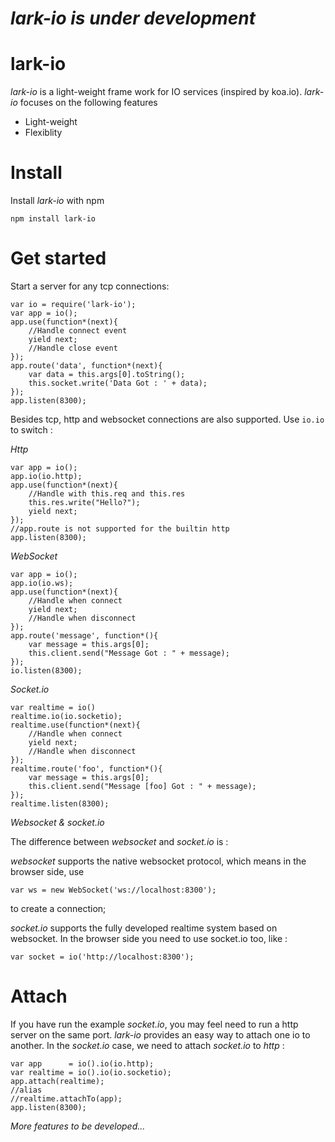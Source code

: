 # *lark-io is under development*

# lark-io

*lark-io* is a light-weight frame work for IO services (inspired by koa.io). *lark-io* focuses on the following features

* Light-weight
* Flexiblity

# Install

Install *lark-io* with npm

    npm install lark-io

# Get started

Start a server for any tcp connections:

    var io = require('lark-io');
    var app = io();
    app.use(function*(next){
        //Handle connect event
        yield next;
        //Handle close event
    });
    app.route('data', function*(next){
        var data = this.args[0].toString();
        this.socket.write('Data Got : ' + data);
    });
    app.listen(8300);

Besides tcp, http and websocket connections are also supported. Use `io.io` to switch :

*Http*

    var app = io();
    app.io(io.http); 
    app.use(function*(next){
        //Handle with this.req and this.res
        this.res.write("Hello?");
        yield next;
    });
    //app.route is not supported for the builtin http
    app.listen(8300);

*WebSocket*

    var app = io();
    app.io(io.ws);
    app.use(function*(next){
        //Handle when connect
        yield next;
        //Handle when disconnect
    });
    app.route('message', function*(){
        var message = this.args[0];
        this.client.send("Message Got : " + message);
    });
    io.listen(8300);

*Socket.io*

    var realtime = io()
    realtime.io(io.socketio);
    realtime.use(function*(next){
        //Handle when connect
        yield next;
        //Handle when disconnect
    });
    realtime.route('foo', function*(){
        var message = this.args[0];
        this.client.send("Message [foo] Got : " + message);
    });
    realtime.listen(8300);

*Websocket & socket.io*

The difference between *websocket* and *socket.io* is :

*websocket* supports the native websocket protocol, which means in the browser side, use

    var ws = new WebSocket('ws://localhost:8300');

 to create a connection;

*socket.io* supports the fully developed realtime system based on websocket. In the browser side you need to use socket.io too, like :

    var socket = io('http://localhost:8300');
    
# Attach

If you have run the example *socket.io*, you may feel need to run a http server on the same port.
*lark-io* provides an easy way to attach one io to another. In the *socket.io* case, we need to attach *socket.io* to *http* :

    var app      = io().io(io.http);
    var realtime = io().io(io.socketio);
    app.attach(realtime);
    //alias
    //realtime.attachTo(app);
    app.listen(8300);

*More features to be developed...*
